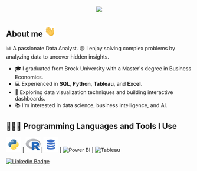 <h1 align="center">
  <a href="https://git.io/typing-svg">
    <img src="https://readme-typing-svg.herokuapp.com/?lines=Welcome+to+My+Profile;+I'm+Zhihong+Mai;Nice+to+see+you!+👋&center=true&size=30&font=Lato&color=blue&speed=20">
  </a>
</h1>

## **About me** <img src="https://github.com/ZhihongMai/ZhihongMai/blob/main/wave.gif" width="30">


📊 A passionate Data Analyst. 😄 I enjoy solving complex problems by analyzing data to uncover hidden insights.
- 🎓 I graduated from Brock University with a Master's degree in Business Economics.
- 💻 Experienced in **SQL**, **Python**, **Tableau**, and **Excel**.
- 🌱 Exploring data visualization techniques and building interactive dashboards.
- 📚 I'm interested in data science, business intelligence, and AI.


## 👨🏻‍💻 **Programming Languages and Tools I Use**
<img title="Python" alt="Python" width="40px" src="https://raw.githubusercontent.com/github/explore/master/topics/python/python.png" /> | <img title="R" alt="R" width="40px" src="https://raw.githubusercontent.com/github/explore/master/topics/r/r.png" />| <img title="SQL" alt="SQL" width="40px" src="https://raw.githubusercontent.com/github/explore/master/topics/sql/sql.png" /> | <img title="Power BI" alt="Power BI" width="40px" src="https://upload.wikimedia.org/wikipedia/commons/3/38/Power_BI_Logo.svg" /> |  <img title="Tableau" alt="Tableau" width="40px" src="https://upload.wikimedia.org/wikipedia/commons/thumb/d/d3/Tableau_Logo_2013.svg/1024px-Tableau_Logo_2013.svg.png" />






[![Linkedin Badge](https://img.shields.io/badge/-zhmai-blue?style=flat&logo=Linkedin&logoColor=white&link=https://www.linkedin.com/in/zhmai/)](https://www.linkedin.com/in/zhmai/)
